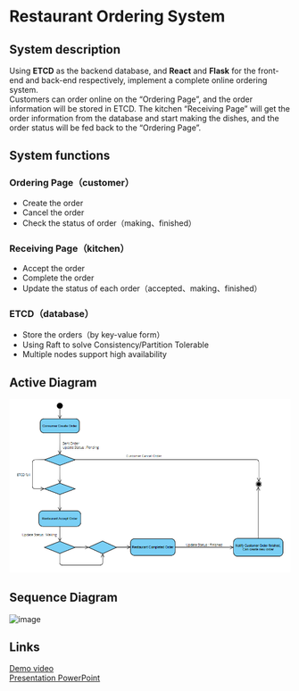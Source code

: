 # Restaurant Ordering System

## System description
Using **ETCD** as the backend database, and **React** and **Flask** for the front-end and back-end respectively, implement a complete online ordering system.  
Customers can order online on the “Ordering Page”, and the order information will be stored in ETCD. 
The kitchen “Receiving Page” will get the order information from the database and start making the dishes, and the order status will be fed back to the “Ordering Page”.

## System functions
### Ordering Page（customer）
* Create the order
* Cancel the order
* Check the status of order（making、finished）
### Receiving Page（kitchen）
* Accept the order
* Complete the order
* Update the status of each order（accepted、making、finished）
### ETCD（database）
* Store the orders（by key-value form）
* Using Raft to solve Consistency/Partition Tolerable
* Multiple nodes support high availability

## Active Diagram
![image](https://github.com/chsiang426/DS_RestaurantSystem/blob/master/image/Active%20Diagram.png)

## Sequence Diagram
![image](https://github.com/HOSHICHEN7267/DS_RestaurantSystem/blob/master/image/Sequence%20Diagram.png)

## Links
[Demo video](https://youtu.be/513C4WNDiVs)  
[Presentation PowerPoint](https://github.com/HOSHICHEN7267/DS_RestaurantSystem/blob/master/Introduction%20of%20Restaurant%20System.pdf)

